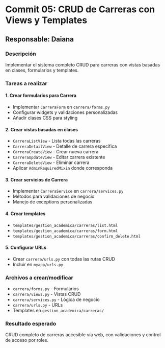 # Commit 05: CRUD de Carreras con Views y Templates

## Responsable: Daiana

### Descripción
Implementar el sistema completo CRUD para carreras con vistas basadas en clases, formularios y templates.

### Tareas a realizar

#### 1. Crear formularios para Carrera
- Implementar `CarreraForm` en `carrera/forms.py`
- Configurar widgets y validaciones personalizadas
- Añadir clases CSS para styling

#### 2. Crear vistas basadas en clases
- `CarreraListView` - Lista todas las carreras
- `CarreraDetailView` - Detalle de carrera específica  
- `CarreraCreateView` - Crear nueva carrera
- `CarreraUpdateView` - Editar carrera existente
- `CarreraDeleteView` - Eliminar carrera
- Aplicar `AdminRequiredMixin` donde corresponda

#### 3. Crear servicios de Carrera
- Implementar `CarreraService` en `carrera/services.py`
- Métodos para validaciones de negocio
- Manejo de exceptions personalizadas

#### 4. Crear templates
- `templates/gestion_academica/carreras/list.html`
- `templates/gestion_academica/carreras/form.html`
- `templates/gestion_academica/carreras/confirm_delete.html`

#### 5. Configurar URLs
- Crear `carrera/urls.py` con todas las rutas CRUD
- Incluir en `myapp/urls.py`

### Archivos a crear/modificar
- `carrera/forms.py` - Formularios
- `carrera/views.py` - Vistas CRUD
- `carrera/services.py` - Lógica de negocio
- `carrera/urls.py` - URLs
- Templates en `gestion_academica/carreras/`

### Resultado esperado
CRUD completo de carreras accesible vía web, con validaciones y control de acceso por roles.